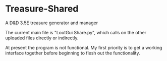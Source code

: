 # Treasure-Shared
A D&amp;D 3.5E treasure generator and manager

The current main file is "LootGui Share.py", which calls on the other uploaded files directly or indirectly.

At present the program is not functional.  My first priority is to get a working interface together before beginning to flesh out the functionality.
